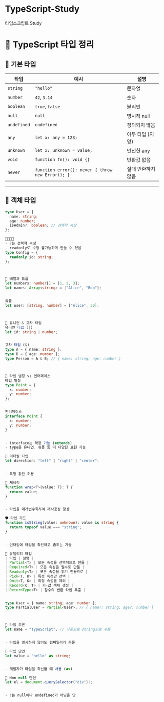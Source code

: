 # TypeScript-Study
타입스크립트 Study

# 📘 TypeScript 타입 정리

## 📌 기본 타입

| 타입 | 예시 | 설명 |
|------|------|------|
| `string` | `"hello"` | 문자열 |
| `number` | `42`, `3.14` | 숫자 |
| `boolean` | `true`, `false` | 불리언 |
| `null` | `null` | 명시적 null |
| `undefined` | `undefined` | 정의되지 않음 |
| `any` | `let x: any = 123;` | 아무 타입 (지양) |
| `unknown` | `let x: unknown = value;` | 안전한 any |
| `void` | `function fn(): void {}` | 반환값 없음 |
| `never` | `function error(): never { throw new Error(); }` | 절대 반환하지 않음 |

---

## 🧱 객체 타입

```ts
type User = {
  name: string;
  age: number;
  isAdmin?: boolean; // 선택적 속성
};


- ?는 선택적 속성
- readonly로 수정 불가능하게 만들 수 있음
type Config = {
  readonly id: string;
};



🧮 배열과 튜플
let numbers: number[] = [1, 2, 3];
let names: Array<string> = ["Alice", "Bob"];


튜플
let user: [string, number] = ["Alice", 30];



🔀 유니언 & 교차 타입
유니언 타입 (|)
let id: string | number;


교차 타입 (&)
type A = { name: string };
type B = { age: number };
type Person = A & B; // { name: string; age: number }



🧠 타입 별칭 vs 인터페이스
타입 별칭
type Point = {
  x: number;
  y: number;
};


인터페이스
interface Point {
  x: number;
  y: number;
}


- interface는 확장 가능 (extends)
- type은 유니언, 튜플 등 더 다양한 표현 가능

🧪 리터럴 타입
let direction: "left" | "right" | "center";


- 특정 값만 허용

🧬 제네릭
function wrap<T>(value: T): T {
  return value;
}


- 타입을 매개변수화하여 재사용성 향상

🛡️ 타입 가드
function isString(value: unknown): value is string {
  return typeof value === "string";
}


- 런타임에 타입을 확인하고 좁히는 기술

🧰 유틸리티 타입
| 타입 | 설명 | 
| Partial<T> | 모든 속성을 선택적으로 만듦 | 
| Required<T> | 모든 속성을 필수로 만듦 | 
| Readonly<T> | 모든 속성을 읽기 전용으로 | 
| Pick<T, K> | 특정 속성만 선택 | 
| Omit<T, K> | 특정 속성을 제외 | 
| Record<K, T> | 키-값 객체 생성 | 
| ReturnType<T> | 함수의 반환 타입 추출 | 


type User = { name: string; age: number };
type PartialUser = Partial<User>; // { name?: string; age?: number }



🧭 타입 추론
let name = "TypeScript"; // 자동으로 string으로 추론


- 타입을 명시하지 않아도 컴파일러가 추론

🧩 타입 단언
let value = "hello" as string;


- 개발자가 타입을 확신할 때 사용 (as)

🧼 Non-null 단언
let el = document.querySelector("div")!;


- !는 null이나 undefined가 아님을 단
